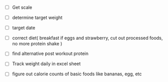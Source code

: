 - [ ] Get scale
- [ ] determine target weight
- [ ] target date
- [ ] correct diet( breakfast if eggs and strawberry, cut out processed foods, no more protein shake )
- [ ] find alternative post workout protein

- [ ] Track weight daily in excel sheet
- [ ] figure out calorie counts of basic foods like bananas, egg, etc